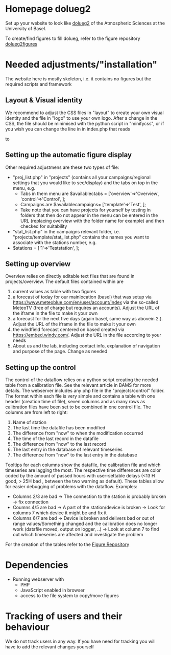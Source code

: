 # Homepage dolueg2
Set up your website to look like [dolueg2](https://mcr.unibas.ch/dolueg2/index.php?project=overview) of the Atmospheric Sciences at the University of Basel.

To create/find figures to fill dolueg, refer to the figure repository [dolueg2figures](https://github.com/spirrobe/dolueg2figures)

# Needed adjustments/"installation"
The website here is mostly skeleton, i.e. it contains no figures but the required scripts and framework

## Layout & Visual identity
We recommend to adjust the CSS files in "layout" to create your own visual identity and the file in "logo" to use your own logo. After a change in the CSS, the file should be minimised with the python script in "minifycss", or if you wish you can change the line in in index.php that reads 
<link rel="stylesheet" type="text/css" href="layout/dolueg_min.css">
to
<link rel="stylesheet" type="text/css" href="layout/dolueg.css">

## Setting up the automatic figure display
Other required adjustmens are these two types of file:
- "proj_list.php" in "projects" (contains all your campaigns/regional settings that you would like to see/display) and the tabs on top in the menu, e.g.
  - Tabs in them menu are $availablectabs = ['overview'=>'Overview', 'control'=>'Control', ];
  - Campaigns are $availablecampaigns= ['template'=>'Test', ];
  - Take note that you can have projects for yourself by testing in folders that then do not appear in the menu can be entered in the URL (replacing overview with the folder name for example) and then checked for suitability
- "stat_list.php" in the campaigns relevant folder, i.e. "projects/template/stat_list.php" contains the names you want to associate with the stations number, e.g.
- $stations = ['1'=>'Teststation', ];

## Setting up overview 
Overview relies on directly editable text files that are found in projects/overview. The default files contained within are

1. current values as table with two figures
2. a forecast of today for our mainlocation (basel) that was setup via https://www.meteoblue.com/en/user/account/index  via the so-called MeteoTV (free of charge but requires an accounts). Adjust the URL of the iframe in the file to make it your own
3. a forecast for the next five days (again basel, same way as abovein 2.). Adjust the URL of the iframe in the file to make it your own
4. the windfield forecast centered on based created via https://embed.windy.com/. Adjust the URL in the file according to your needs
5. About us and the lab, including contact info, explanation of navigation and purpose of the page. Change as needed

## Setting up the control
The control of the dataflow relies on a python script creating the needed table from a calibration file. See the relevant article in BAMS for more details. The webserver includes any php file in the "projects/control" folder. The format within each file is very simple and contains a table with one header (creation time of file), seven columns and as many rows as calibration files have been set to be combined in one control file. The columns are from left to right:

1. Name of station
2. The last time the datafile has been modified
3. The difference from "now" to when the modification occurred
4. The time of the last record in the datafile
5. The difference from "now" to the last record
6. The last entry in the database of relevant timeseries
7. The difference from "now" to the last entry in the database

Tooltips for each columns show the datafile, the calibration file and which timeseries are lagging the most.
The respective time differences are color coded by the amount of passed hours with user-settable delays (<13 H good, > 25H bad , between the two warning as default). 
These tables allow for easier debugging of problems with the dataflow. Examples:
- Columns 2/3 are bad -> The connection to the station is probably broken -> fix connection
- Coumns 4/5 are bad -> A part of the station/device is broken -> Look for columns 7 which device it might be and fix it
- Columns 6/7 are bad -> Device is broken and delivers bad or out of range values/Something changed and the calibration does no longer work (datafile moved, output on logger, ..) -> Look at column 7 to find out which timeseries are affected and investigate the problem

For the creation of the tables refer to the [Figure Repository](https://github.com/spirrobe/dolueg2_figures)

 

# Dependencies
- Running webserver with
  - PHP
  - JavaScript enabled in browser
  - access to the file system to copy/move figures

# Tracking of users and their behaviour
We do not track users in any way. If you have need for tracking you will have to add the relevant changes yourself 
